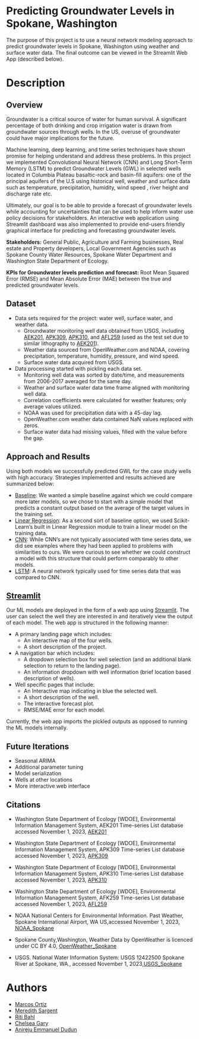 # **Predicting Groundwater Levels in Spokane, Washington**

The purpose of this project is to use a neural network modeling approach to predict groundwater levels in Spokane, Washington using weather and surface water data. The final outcome can be viewed in the Streamlit Web App (described below).

# **Description**

## **Overview**

Groundwater is a critical source of water for human survival. A significant percentage of both drinking and crop irrigation water is drawn from groundwater sources through wells. In the US, overuse of groundwater could have major implications for the future.

Machine learning, deep learning, and time series techniques have shown promise for helping understand and address these problems. In this project  we implemented Convolutional Neural Network (CNN) and Long Short-Term Memory (LSTM) to predict Groundwater Levels (GWL) in selected wells located in Columbia Plateau basaltic-rock and basin-fill aquifers: one of the principal aquifers of the U.S  using  historical well, weather and surface data such as  temperature, precipitation,  humidity, wind speed , river height and discharge rate etc.

Ultimately, our goal is to be able to provide a forecast of groundwater levels while accounting for uncertainties that can be used to help inform water use policy decisions for stakeholders. An interactive web application using Streamlit dashboard was also implemented to provide end-users friendly graphical interface for predicting and forecasting groundwater levels.

**Stakeholders:** General Public, Agriculture and Farming businesses, Real estate and Property developers, Local Government Agencies such as Spokane County Water Resources, Spokane Water Department and Washington State Department of Ecology.

**KPIs for Groundwater levels prediction and forecast:** Root Mean Squared Error (RMSE) and Mean Absolute Error (MAE) between the true and predicted groundwater levels.

## **Dataset**

* Data sets required for the project: water well, surface water, and weather data.
  * Groundwater monitoring well data obtained from USGS, including [AEK201](https://cida.usgs.gov/ngwmn/provider/WAECY/site/100018881/), [APK309](https://cida.usgs.gov/ngwmn/provider/WAECY/site/100080103/), [APK310](https://cida.usgs.gov/ngwmn/provider/WAECY/site/100080102/), and [AFL259](https://cida.usgs.gov/ngwmn/provider/WAECY/site/100079507/) (used as the test set due to similar lithography to [AEK201](https://cida.usgs.gov/ngwmn/provider/WAECY/site/100018881/)).
  * Weather data sourced from OpenWeather.com and NOAA, covering precipitation, temperature, humidity, pressure, and wind speed.
  * Surface water data acquired from USGS.
* Data processing started with pickling each data set.
  * Monitoring well data was sorted by date/time, and measurements from 2006-2017 averaged for the same day.
  * Weather and surface water data time frame aligned with monitoring well data.
  * Correlation coefficients were calculated for weather features; only average values utilized.
  * NOAA was used for precipitation data with a 45-day lag.
  * OpenWeather.com weather data contained NaN values replaced with zeros.
  * Surface water data had missing values, filled with the value before the gap.

## **Approach and Results**

Using both models we successfully predicted GWL for the case study wells with high accuracy. Strategies implemented and results achieved are summarized below:
* [Baseline](https://github.com/meresar/erdos_groundwater/blob/main/models/Model_Demo_Baseline.ipynb): We wanted a simple baseline against which we could compare more later models, so we chose to start with a simple model that predicts a constant output based on the average of the target values in the training set.
* [Linear Regression](https://github.com/meresar/erdos_groundwater/blob/main/models/Model_Demo_LinearRegression.ipynb): As a second sort of baseline option, we used Scikit-Learn’s built in Linear Regression module to train a linear model on the training data.
* [CNN](https://github.com/meresar/erdos_groundwater/blob/main/models/Model_Demo_CNN.ipynb): While CNN’s are not typically associated with time series data, we did see examples where they had been applied to problems with similarities to ours. We were curious to see whether we could construct a model with this structure that could perform comparably to other models.
* [LSTM](https://github.com/meresar/erdos_groundwater/blob/main/models/Model_Demo_LSTM.ipynb): A neural network typically used for time series data that was compared to CNN.

## [**Streamlit**](https://erdosgroundwaterforecast.streamlit.app/)

Our ML models are deployed in the form of a web app using [Streamlit](https://erdosgroundwaterforecast.streamlit.app/). The user can select the well they are interested in and iteratively view the output of each model. The web app is structured in the following manner:
* A primary landing page which includes:
  * An interactive map of the four wells.
  * A short description of the project.
* A navigation bar which includes:
  * A dropdown selection box for well selection (and an additional blank selection to return to the landing page).
  * An information dropdown with well information (brief location based description of wells).
* Well specific pages that include:
  * An Interactive map indicating in blue the selected well.
  * A short description of the well.
  * The interactive forecast plot.
  * RMSE/MAE error for each model.
 
Currently, the web app imports the pickled outputs as opposed to running the ML models internally.

## **Future Iterations**
* Seasonal ARIMA
* Additional parameter tuning
* Model serialization
* Wells at other locations
* More interactive web interface

## **Citations**

* Washington State Department of Ecology [WDOE], Environmental Information Management System, AEK201 Time-series List database accessed November 1, 2023, [AEK201](https://apps.ecology.wa.gov/eim/search/Eim/EIMSearchResults.aspx?ResultType=TimeSeriesLocationList&EIMSearchResultsFirstPageVisit=false&LocationSystemId=100018881&LocationUserIds=AEK201&LocationUserIdSearchType=Equals&LocationUserIDAliasSearchFlag=True)

* Washington State Department of Ecology [WDOE], Environmental Information Management System, APK309 Time-series List database accessed November 1, 2023, [APK309](https://apps.ecology.wa.gov/eim/search/Eim/EIMSearchResults.aspx?ResultType=TimeSeriesLocationList&EIMSearchResultsFirstPageVisit=false&StudySystemIds=22839174&StudyUserIds=EROGWDB&StudyUserIdSearchType=Equals&LocationSystemId=100080103&LocationUserIds=APK309&LocationUserIdSearchType=Equals&LocationUserIDAliasSearchFlag=True)

* Washington State Department of Ecology [WDOE], Environmental Information Management System, APK310 Time-series List database accessed November 1, 2023, [APK310](https://apps.ecology.wa.gov/eim/search/Eim/EIMSearchResults.aspx?ResultType=TimeSeriesLocationList&EIMSearchResultsFirstPageVisit=false&StudySystemIds=22839174&StudyUserIds=EROGWDB&StudyUserIdSearchType=Equals&LocationSystemId=100080102&LocationUserIds=APK310&LocationUserIdSearchType=Equals&LocationUserIDAliasSearchFlag=True)

* Washington State Department of Ecology [WDOE], Environmental Information Management System, AFK259 Time-series List database accessed November 1, 2023, [AFL259](https://apps.ecology.wa.gov/eim/search/Eim/EIMSearchResults.aspx?ResultType=TimeSeriesLocationList&EIMSearchResultsFirstPageVisit=false&StudySystemIds=22839174&StudyUserIds=EROGWDB&StudyUserIdSearchType=Equals&LocationSystemId=100079507&LocationUserIds=AFL259&LocationUserIdSearchType=Equals&LocationUserIDAliasSearchFlag=True)

* NOAA National Centers for Environmental Information. Past Weather, Spokane International Airport, WA US,accessed November 1, 2023, [NOAA_Spokane](https://www.ncei.noaa.gov/access/past-weather/Spokane%2C%20Washington)

* Spokane County,Washington, Weather Data by OpenWeather is licenced under CC BY 4.0, [OpenWeather_Spokane](https://openweathermap.org/)

* USGS. National Water Information System: USGS 12422500 Spokane River at Spokane, WA., accessed November 1, 2023,[USGS_Spokane](https://nwis.waterdata.usgs.gov/nwis/dv?site_no=12422500)


# **Authors**
* [Marcos Ortiz](https://www.linkedin.com/in/passpassthemath/)
* [Meredith Sargent](https://www.linkedin.com/in/meresar/)
* [Riti Bahl](https://www.linkedin.com/in/ritibahl/)
* [Chelsea Gary](https://www.linkedin.com/in/chelseargary/)
* [Anireju Emmanuel Dudun](https://www.linkedin.com/in/anireju-emmanuel-dudun-78359153/)

